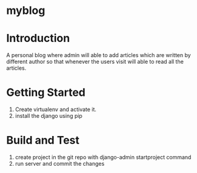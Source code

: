 # myblog

# Introduction
A personal blog where admin will able to add articles which are written by different author so that whenever the users visit will able to read all the articles.

# Getting Started

  1. Create virtualenv and activate it.
  2. install the django using pip

# Build and Test

  1. create project in the git repo with django-admin startproject command
  2. run server and commit the changes

